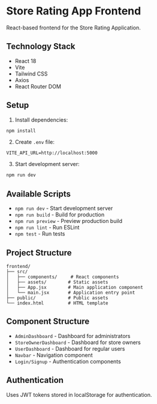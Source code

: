 # Store Rating App Frontend

React-based frontend for the Store Rating Application.

## Technology Stack

- React 18
- Vite
- Tailwind CSS
- Axios
- React Router DOM

## Setup

1. Install dependencies:
```bash
npm install
```

2. Create `.env` file:
```plaintext
VITE_API_URL=http://localhost:5000
```

3. Start development server:
```bash
npm run dev
```

## Available Scripts

- `npm run dev` - Start development server
- `npm run build` - Build for production
- `npm run preview` - Preview production build
- `npm run lint` - Run ESLint
- `npm test` - Run tests

## Project Structure

```
frontend/
├── src/
│   ├── components/     # React components
│   ├── assets/        # Static assets
│   ├── App.jsx        # Main application component
│   └── main.jsx       # Application entry point
├── public/            # Public assets
└── index.html         # HTML template
```

## Component Structure

- `AdminDashboard` - Dashboard for administrators
- `StoreOwnerDashboard` - Dashboard for store owners
- `UserDashboard` - Dashboard for regular users
- `Navbar` - Navigation component
- `Login/Signup` - Authentication components

## Authentication

Uses JWT tokens stored in localStorage for authentication.